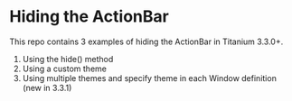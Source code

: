 # Hiding the ActionBar

This repo contains 3 examples of hiding the ActionBar in Titanium 3.3.0+.

1. Using the hide() method
2. Using a custom theme
3. Using multiple themes and specify theme in each Window definition (new in 3.3.1)